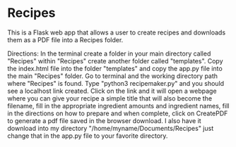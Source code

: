 # Recipes
This is a Flask web app that allows a user to create recipes and downloads them as a PDF file into a Recipes folder.

Directions:  In the terminal create a folder in your main directory called "Recipes" within "Recipes" create another folder called "templates".  Copy the index.html file into the folder "templates" and copy the app.py file into the main "Recipes" folder.  Go to terminal and the working directory path where "Recipes" is found.  Type "python3 recipemaker.py"  and you should see a localhost link created.  Click on the link and it will open a webpage where you can give your recipe a simple title that will also become the filename, fill in the appropriate ingredient amounts and ingredient names, fill in the directions on how to prepare and when complete, click on CreatePDF to generate a pdf file saved in the browser download.  I also have it download into my directory "/home/myname/Documents/Recipes"  just change that in the app.py file to your favorite directory.
